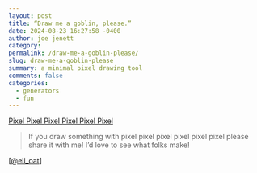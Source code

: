 ```yaml
---
layout: post
title: “Draw me a goblin, please.”
date: 2024-08-23 16:27:58 -0400
author: joe jenett
category: 
permalink: /draw-me-a-goblin-please/
slug: draw-me-a-goblin-please
summary: a minimal pixel drawing tool
comments: false
categories:
  - generators
  - fun
---
```

<a title="Pixel Pixel Pixel Pixel Pixel Pixel" href="https://smallandnearlysilent.com/pixel/">Pixel Pixel Pixel Pixel Pixel Pixel</a>
<blockquote><p>If you draw something with pixel pixel pixel pixel pixel pixel please share it with me! I’d love to see what folks make!</p></blockquote>
[<a href="https://tenforward.social/@eli_oat/113008781752983530">@eli_oat</a>]

<a style="display:none;" href="https://brid.gy/publish/mastodon"><small>(cross-posted to mastodon)</small></a>